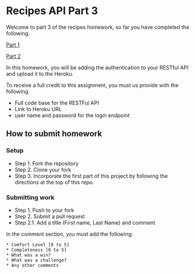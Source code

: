 # Recipes API Part 3

Welcome to part 3 of the recipes homework, so far you have completed the following.

[Part 1](https://git.generalassemb.ly/SEIR-629/W08-D02-HW)

[Part 2](https://git.generalassemb.ly/SEIR-629/W08-D02-HW-P2)

In this homework, you will be adding the authentication to your RESTful API and upload it to the Heroku.

To receive a full credit to this assignment, you must us provide with the following.
- Full code base for the RESTFul API
- Link to Heroku URL
- user name and password for the login endpoint

## How to submit homework

### Setup

- Step 1. Fork the repository
- Step 2. Clone your fork
- Step 3. Incorporate the first part of this project by following the directions at the top of this repo.

### Submitting work

- Step 1. Push to your fork
- Step 2. Submit a pull request
- Step 2.1. Add a title (First name, Last Name) and comment

In the comment section, you must add the following:

```text
* Comfort Level [0 to 5]
* Completeness [0 to 5]
* What was a win?
* What was a challenge?
* Any other comments
```
